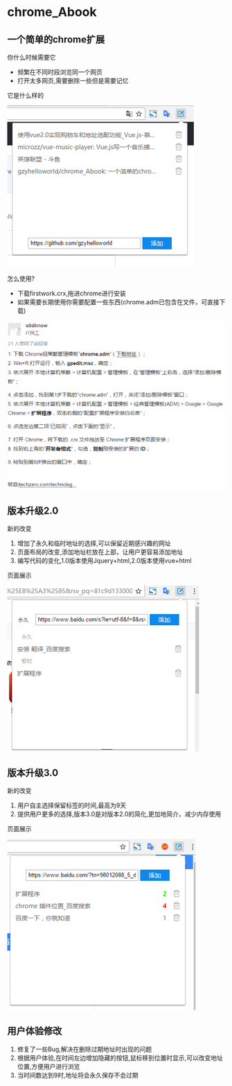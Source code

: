 # chrome_Abook
## 一个简单的chrome扩展

你什么时候需要它

* 频繁在不同时段浏览同一个网页
* 打开太多网页,需要删除一些但是需要记忆

它是什么样的

![image](https://github.com/gzyhelloworld/chrome_Abook/blob/master/images/firstpng.png)

怎么使用?

* 下载firstwork.crx,拖进chrome进行安装
* 如果需要长期使用你需要配置一些东西(chrome.adm已包含在文件，可直接下载)

![image](https://github.com/gzyhelloworld/chrome_Abook/blob/master/images/az.png)

## 版本升级2.0
新的改变
1. 增加了永久和临时地址的选择,可以保留近期感兴趣的网址
2. 页面布局的改变,添加地址栏放在上部，让用户更容易添加地址
3. 编写代码的变化,1.0版本使用Jquery+html,2.0版本使用vue+html

页面展示

![image](https://github.com/gzyhelloworld/chrome_Abook/blob/master/images/firstwork2.png)

## 版本升级3.0

新的改变
1. 用户自主选择保留标签的时间,最高为9天
2. 提供用户更多的选择,版本3.0是对版本2.0的简化,更加地简介，减少内存使用

页面展示

![image](https://github.com/gzyhelloworld/chrome_Abook/blob/master/images/firstwork3.png)

## 用户体验修改

1. 修复了一些Bug,解决在删除过期地址时出现的问题
2. 根据用户体验,在时间左边增加隐藏的按钮,鼠标移到位置时显示,可以改变地址位置,方便用户进行浏览
3. 当时间数达到9时,地址将会永久保存不会过期
